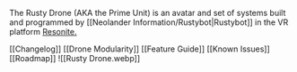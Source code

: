 The Rusty Drone (AKA the Prime Unit) is an avatar and set of systems built and programmed by [[Neolander Information/Rustybot|Rustybot]] in the VR platform [Resonite.](https://resonite.com/)

[[Changelog]]
[[Drone Modularity]]
[[Feature Guide]]
[[Known Issues]]
[[Roadmap]]
![[Rusty Drone.webp]]